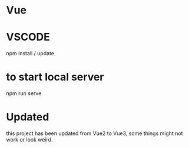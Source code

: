 # Vue


# VSCODE
npm install / update

# to start local server
npm run serve


# Updated
this project has been updated from Vue2 to Vue3, some things might not work or look weird.